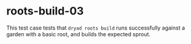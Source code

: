
# roots-build-03

This test case tests that `dryad roots build` runs successfully against a garden with a basic root, and builds the expected sprout.